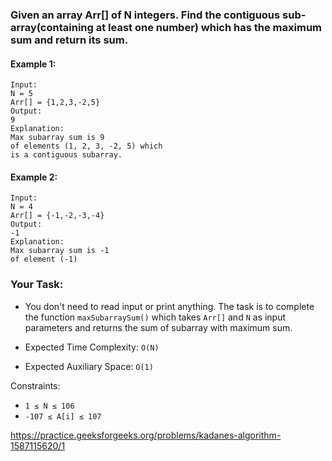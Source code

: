 ### Given an array Arr[] of N integers. Find the contiguous sub-array(containing at least one number) which has the maximum sum and return its sum.


#### Example 1:
```
Input:
N = 5
Arr[] = {1,2,3,-2,5}
Output:
9
Explanation:
Max subarray sum is 9
of elements (1, 2, 3, -2, 5) which 
is a contiguous subarray.
```


#### Example 2:
```
Input:
N = 4
Arr[] = {-1,-2,-3,-4}
Output:
-1
Explanation:
Max subarray sum is -1 
of element (-1)
```

### Your Task:
- You don't need to read input or print anything. The task is to complete the function `maxSubarraySum()` which takes `Arr[]` and `N` as input parameters and returns the sum of subarray with maximum sum.


- Expected Time Complexity: `O(N)`
- Expected Auxiliary Space: `O(1)`


Constraints:
- `1 ≤ N ≤ 106`
- `-107 ≤ A[i] ≤ 107`

https://practice.geeksforgeeks.org/problems/kadanes-algorithm-1587115620/1
